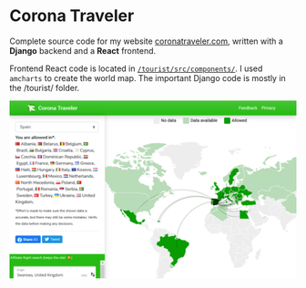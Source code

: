 # Corona Traveler
Complete source code for my website [coronatraveler.com](https://coronatraveler.com/), written with a **Django** backend and a **React** frontend.

Frontend React code is located in [<code>/tourist/src/components/</code>](https://github.com/FillipdotS/corona-traveler/tree/master/tourist/src/components). I used <code>amcharts</code> to create the world map. The important Django code is mostly in the /tourist/ folder.

![Picture of site](corona_traveler.png)